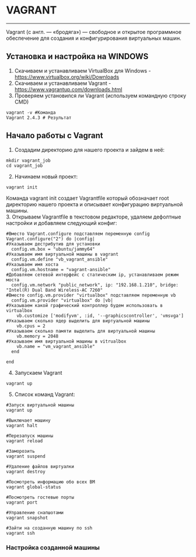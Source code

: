 # VAGRANT
_ _ _
Vagrant (с англ. — «бродяга») — свободное и открытое программное обеспечение для создания и конфигурирования виртуальных машин.
## Установка и настройка на WINDOWS
1. Скачиваем и устанавливаем VirtualBox для Windows - https://www.virtualbox.org/wiki/Downloads
2. Скачиваем и устанавливаем Vagrant - https://www.vagrantup.com/downloads.html
3. Проверяем установился ли Vagrant (используем командную строку CMD)
```
vagrant -v #Команда
Vagrant 2.4.3 # Результат
```

## Начало работы с Vagrant
1. Создадим директорию для нашего  проекта и зайдем в неё:
```
mkdir vagrant_job
cd vagrant_job
```
2. Начинаем новый проект:
```
vagrant init
```
Команда vagrant init создает Vagrantfile который обозначает root директорию нашего проекта и описывает конфигурацию виртуальной машины.    
3. Открываем Vagrantfile в текстовом редакторе, удаляем дефолтные настройки и добавляем следующий конфиг:
```
#Вместо Vagrant.configure подставляем переменную config
Vagrant.configure("2") do |config|
#Указываем дестрибутив для установки
  config.vm.box = "ubuntu/jammy64"
#Указываем имя виртуальной машины в vagrant
  config.vm.define "vb_vagrant_ansible"
#Указываем имя хоста
  config.vm.hostname = "vagrant-ansible"
#Добавляем сетевой интерфейс с статическим ip, устанавливаем режим моста
  config.vm.network "public_network", ip: "192.168.1.210", bridge: "Intel(R) Dual Band Wireless-AC 7260"
#Вместо config.vm.provider "virtualbox" подставляем переменную vb
  config.vm.provider "virtualbox" do |vb|
#Указываем какой графический контроллер будем использовать в virtualbox
    vb.customize ['modifyvm', :id, '--graphicscontroller', 'vmsvga']
#Указываем сколько ядер выделить для виртуальной машины
    vb.cpus = 2
#Указываем сколько памяти выделить для виртуальной машины	
    vb.memory = 2048
#Указываем имя виртуальной машины в vitrualbox
    vb.name = "vm_vagrant_ansible"
  end
  
end
```
4. Запускаем Vagrant
```
vagrant up
```
5. Список команд Vagrant:
```
#Запуск виртуальной машины
vagrant up

#Выключает машину
vagrant halt

#Перезапуск машины
vagrant reload

#Заморозить
vagrant suspend

#Удаление файлов виртуалки
vagrant destroy

#Посмотреть информацию обо всех ВМ
vagrant global-status

#Посмотреть гостевые порты
vagrant port

#Управление снапшотами
vagrant snapshot

#Зайти на созданную машину по ssh
vagrant ssh
```
### Настройка созданной машины
